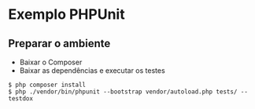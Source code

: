# Exemplo PHPUnit

## Preparar o ambiente

- Baixar o Composer
- Baixar as dependências e executar os testes

```
$ php composer install
$ php ./vendor/bin/phpunit --bootstrap vendor/autoload.php tests/ --testdox
```